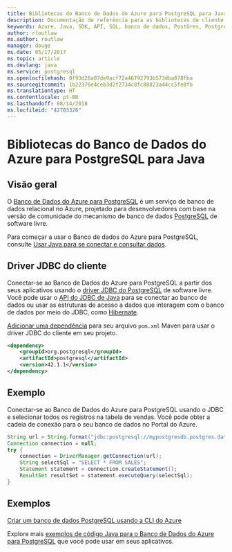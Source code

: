 ```yaml
---
title: Bibliotecas do Banco de Dados do Azure para PostgreSQL para Java
description: Documentação de referência para as bibliotecas de cliente de Java para o Banco de Dados do Azure para PostgreSQL
keywords: Azure, Java, SDK, API, SQL, banco de dados, PostGres, PostgreSQL
author: rloutlaw
ms.author: routlaw
manager: douge
ms.date: 05/17/2017
ms.topic: article
ms.devlang: java
ms.service: postgresql
ms.openlocfilehash: 0f93d26a07de9acf72a46792793b573dba878fba
ms.sourcegitcommit: 1b22376e4ceb3d2f2734c8fc80823a44cc5fe8fb
ms.translationtype: HT
ms.contentlocale: pt-BR
ms.lasthandoff: 08/14/2018
ms.locfileid: "42703326"
---
```

# <a name="azure-database-for-postgresql-libraries-for-java"></a>Bibliotecas do Banco de Dados do Azure para PostgreSQL para Java

## <a name="overview"></a>Visão geral

O [Banco de Dados do Azure para PostgreSQL](/azure/sql-database/sql-database-technical-overview) é um serviço de banco de dados relacional no Azure, projetado para desenvolvedores com base na versão de comunidade do mecanismo de banco de dados [PostgreSQL](https://www.postgresql.org/) de software livre.

Para começar a usar o Banco de dados do Azure para PostgreSQL, consulte [Usar Java para se conectar e consultar dados](/azure/postgresql/connect-java).

## <a name="client-jdbc-driver"></a>Driver JDBC do cliente

Conectar-se ao Banco de Dados do Azure para PostgreSQL a partir dos seus aplicativos usando o [driver JDBC do PostgreSQL](https://jdbc.postgresql.org/) de software livre. Você pode usar o [API do JDBC de Java](https://docs.oracle.com/javase/8/docs/technotes/guides/jdbc/) para se conectar ao banco de dados ou usar as estruturas de acesso a dados que interagem com o banco de dados por meio do JDBC, como [Hibernate](http://hibernate.org/).

[Adicionar uma dependência](https://maven.apache.org/guides/getting-started/index.html#How_do_I_use_external_dependencies) para seu arquivo `pom.xml` Maven para usar o driver JDBC do cliente em seu projeto.  

```XML
<dependency>
    <groupId>org.postgresql</groupId>
    <artifactId>postgresql</artifactId>
    <version>42.1.1</version>
</dependency>
```   

## <a name="example"></a>Exemplo

Conectar-se ao Banco de Dados do Azure para PostgreSQL usando o JDBC e selecionar todos os registros na tabela de vendas. Você pode obter a cadeia de conexão para o seu banco de dados no Portal do Azure.

```java
String url = String.format("jdbc:postgresql://mypostgresdb.postgres.database.azure.com:5432/mydb?user=frank@mypostgresdb&password=AbCdEfGhIjK&ssl=true");
Connection connection = null;
try {
    connection = DriverManager.getConnection(url);
    String selectSql = "SELECT * FROM SALES";
    Statement statement = connection.createStatement();
    ResultSet resultSet = statement.executeQuery(selectSql);
}
```

## <a name="samples"></a>Exemplos

[Criar um banco de dados PostgreSQL usando a CLI do Azure](https://docs.microsoft.com/azure/postgresql/tutorial-design-database-using-azure-cli) 

Explore mais [exemplos de código Java para o Banco de Dados do Azure para PostgreSQL](https://azure.microsoft.com/resources/samples/?platform=java&term=postgres) que você pode usar em seus aplicativos.
